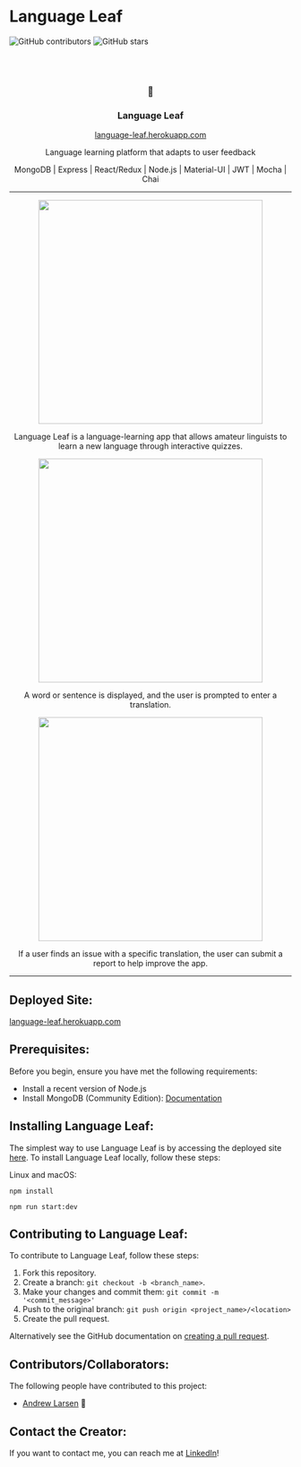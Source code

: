 # Language Leaf

![GitHub contributors](https://img.shields.io/github/contributors/Andrew26L/Language-Leaf)
![GitHub stars](https://img.shields.io/github/stars/Andrew26L/Language-Leaf)

<br></br>
<h3 align="center"> 🌱 </h3>
<h3 align="center">Language Leaf</h3>
<p align="center" ><a href="https://language-leaf.herokuapp.com/">language-leaf.herokuapp.com</a></p>
<p align="center">Language learning platform that adapts to user feedback</p>
<p align="center">MongoDB | Express | React/Redux | Node.js | Material-UI | JWT | Mocha | Chai</p>

<hr />

<!-- PROJECT DEMO GIF, AND IMAGES SHOULD BE PUT HERE -->
<p align="center">
  <img src="https://user-images.githubusercontent.com/60858237/129615848-8b18b8f4-41be-4dfe-8051-732db26583ca.png" width=400></img>
</p>
<p  align="center">Language Leaf is a language-learning app that allows amateur linguists to learn a new language through interactive quizzes.</p>
<p align="center">
  <img src="https://user-images.githubusercontent.com/60858237/127179073-0a1b5b8d-4d89-4c54-ba36-440da4568a49.png" width=400></img>
</p>
<p align="center">A word or sentence is displayed, and the user is prompted to enter a translation.</p>
<p align="center">
  <img src="https://user-images.githubusercontent.com/60858237/129616051-0722ed96-0340-4c63-84ca-ee56ae4fd059.png" width=400></img>
</p>
<p align="center">If a user finds an issue with a specific translation, the user can submit a report to help improve the app.</p>

<hr />

## Deployed Site:

<a href="https://language-leaf.herokuapp.com/">language-leaf.herokuapp.com</a>

## Prerequisites:

Before you begin, ensure you have met the following requirements:
* Install a recent version of Node.js
* Install MongoDB (Community Edition): <a href="https://docs.mongodb.com/manual/installation/">Documentation</a>

## Installing Language Leaf:

The simplest way to use Language Leaf is by accessing the deployed site <a href="https://language-leaf.herokuapp.com/">here</a>. To install Language Leaf locally, follow these steps: 

Linux and macOS:
```
npm install
```
```
npm run start:dev
```


## Contributing to Language Leaf:
<!--- If your README is long or you have some specific process or steps you want contributors to follow, consider creating a separate CONTRIBUTING.md file--->
To contribute to Language Leaf, follow these steps:

1. Fork this repository.
2. Create a branch: `git checkout -b <branch_name>`.
3. Make your changes and commit them: `git commit -m '<commit_message>'`
4. Push to the original branch: `git push origin <project_name>/<location>`
5. Create the pull request.

Alternatively see the GitHub documentation on [creating a pull request](https://help.github.com/en/github/collaborating-with-issues-and-pull-requests/creating-a-pull-request).

## Contributors/Collaborators:

The following people have contributed to this project:

* [Andrew Larsen](https://github.com/Andrew26L) 📖

## Contact the Creator:
<!--- You can add in your linkedin, medium, stack overflow, dev.to account, etc. here --->
If you want to contact me, you can reach me at [LinkedIn](https://www.linkedin.com/in/andrew-larsen-coding/)!


